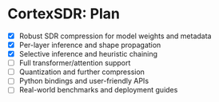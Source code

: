 # CortexSDR: Plan

- [x] Robust SDR compression for model weights and metadata
- [x] Per-layer inference and shape propagation
- [x] Selective inference and heuristic chaining
- [ ] Full transformer/attention support
- [ ] Quantization and further compression
- [ ] Python bindings and user-friendly APIs
- [ ] Real-world benchmarks and deployment guides 